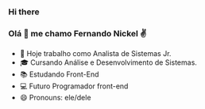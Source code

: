 ### Hi there 

<!--
**Fernando-Nickel/fernando-nickel** é um repositório ✨ _special_ ✨ porque seu `README.md` (este arquivo) aparece no seu perfil do GitHub.
-->
### Olá 👋 me chamo Fernando Nickel ✌

- 🔭 Hoje trabalho como Analista de Sistemas Jr.
- 🎓 Cursando Análise e Desenvolvimento de Sistemas.
- 📚 Estudando Front-End
- 💻 Futuro Programador front-end 
- 😄 Pronouns: ele/dele






